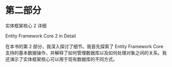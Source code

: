 # 第二部分
实体框架核心 2 详细

Entity Framework Core 2 in Detail

在本书的第 2 部分，我深入探讨了细节。我首先探索了 Entity Framework Core 支持的基本数据操作，并解释了如何管理数据库以及如何处理对象之间的关系。我还演示了实体框架核心可以用于现有数据库的不同方式。